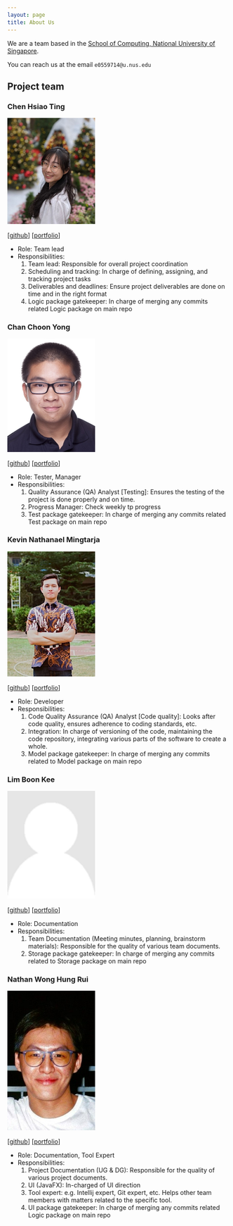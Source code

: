 ```yaml
---
layout: page
title: About Us
---
```


We are a team based in the [School of Computing, National University of Singapore](http://www.comp.nus.edu.sg).

You can reach us at the email `e0559714@u.nus.edu`

## Project team

### Chen Hsiao Ting

<img src="images/hsiaotingluv.png" width="200px">


[[github](https://github.com/hsiaotingluv)]
[[portfolio](team/hsiaotingluv.md)]

* Role: Team lead
* Responsibilities:
  1. Team lead: Responsible for overall project coordination
  2. Scheduling and tracking: In charge of defining, assigning, and tracking project tasks
  3. Deliverables and deadlines: Ensure project deliverables are done on time and in the right format
  4. Logic package gatekeeper: In charge of merging any commits related Logic package on main repo


### Chan Choon Yong

<img src="images/choonyongchan.png" width="200px">

[[github](https://github.com/choonyongchan)]
[[portfolio](team/chanchoonyong.md)]

* Role: Tester, Manager
* Responsibilities:
  1. Quality Assurance (QA) Analyst [Testing]: Ensures the testing of the project is done properly and on time.
  2. Progress Manager: Check weekly tp progress
  3. Test package gatekeeper: In charge of merging any commits related Test package on main repo



### Kevin Nathanael Mingtarja

<img src="images/kevinmingtarja.png" width="200px">

[[github](https://github.com/kevinmingtarja)]
[[portfolio](team/kevinnathanaelmingtarja.md)]

* Role: Developer
* Responsibilities:
  1. Code Quality Assurance (QA) Analyst [Code quality]: Looks after code quality, ensures adherence to coding standards, etc.
  2. Integration: In charge of versioning of the code, maintaining the code repository, integrating various parts of the software to create a whole.
  3. Model package gatekeeper: In charge of merging any commits related to Model package on main repo



### Lim Boon Kee

<img src="images/bklimey.png" width="200px">

[[github](https://github.com/bklimey)]
[[portfolio](team/limboonkee.md)]

* Role: Documentation
* Responsibilities:
  1. Team Documentation (Meeting minutes, planning, brainstorm materials): Responsible for the quality of various team documents.
  2. Storage package gatekeeper: In charge of merging any commits related to Storage package on main repo


### Nathan Wong Hung Rui

<img src="images/e0543978.png" width="200px">

[[github](https://github.com/e0543978)]
[[portfolio](team/nathanwonghungrui.md)]

* Role: Documentation, Tool Expert
* Responsibilities:
  1. Project Documentation (UG & DG): Responsible for the quality of various project documents.
  2. UI (JavaFX): In-charged of UI direction
  3. Tool expert: e.g. Intellij expert, Git expert, etc. Helps other team members with matters related to the specific tool.
  4. UI package gatekeeper: In charge of merging any commits related Logic package on main repo
